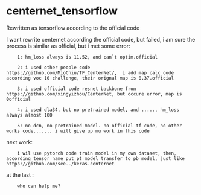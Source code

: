 # centernet_tensorflow
Rewritten as tensorflow according to the official code


I want rewrite centernet according the official code, but failed,  i am sure the process is similar as official, but i met some error:

        1: hm_loss always is 11.52, and can`t optim.official
        
        2: i used other people code https://github.com/MioChiu/TF_CenterNet/,  i add map calc code according voc 10 challenge, their orignal map is 0.37.official
        
        3: i used official code resnet backbone from https://github.com/xingyizhou/CenterNet, but occure error, map is 0official
        
        4: i used dla34, but no pretrained model, and ....., hm_loss always almost 100
        
        5: no dcn, no pretrained model. no official tf code, no other works code......, i will give up mu work in this code

next work:

        i wil use pytorch code train model in my own dataset, then, according tensor name put pt model transfer to pb model, just like https://github.com/see--/keras-centernet

at the last :

        who can help me?
